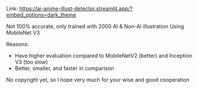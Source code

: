 Link:
https://ai-anime-illust-detector.streamlit.app/?embed_options=dark_theme

Not 100% accurate, only trained with 2000 AI & Non-AI illustration
Using MobileNet V3

Reasons:
- Have higher evaluation compared to MobileNetV2 (better) and Inception V3 (too slow)
- Better, smaller, and faster in comparison

No copyright yet, so I hope very much for your wise and good cooperation

